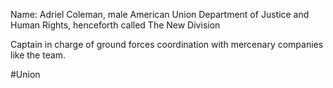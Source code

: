 Name: Adriel Coleman, male American
Union Department of Justice and Human Rights, henceforth called The New Division

Captain in charge of ground forces coordination with mercenary companies like the team.

#Union
